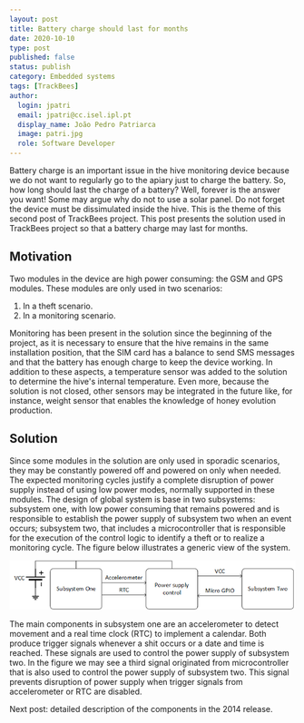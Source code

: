 ```yaml
---
layout: post
title: Battery charge should last for months
date: 2020-10-10
type: post
published: false
status: publish
category: Embedded systems
tags: [TrackBees]
author:
  login: jpatri
  email: jpatri@cc.isel.ipl.pt
  display_name: João Pedro Patriarca
  image: patri.jpg
  role: Software Developer
---
```


Battery charge is an important issue in the hive monitoring device because we do not want to regularly go to the apiary just to charge the battery. So, how long should last the charge of a battery? Well, forever is the answer you want! Some may argue why do not to use a solar panel. Do not forget the device must be dissimulated inside the hive. This is the theme of this second post of TrackBees project. This post presents the solution used in TrackBees project so that a battery charge may last for months.

## Motivation

Two modules in the device are high power consuming: the GSM and GPS modules. These modules are only used in two scenarios:

1. In a theft scenario.
2. In a monitoring scenario.

Monitoring has been present in the solution since the beginning of the project, as it is necessary to ensure that the hive remains in the same installation position, that the SIM card has a balance to send SMS messages and that the battery has enough charge to keep the device working. In addition to these aspects, a temperature sensor was added to the solution to determine the hive's internal temperature. Even more, because the solution is not closed, other sensors may be integrated in the future like, for instance, weight sensor that enables the knowledge of honey evolution production.

## Solution

Since some modules in the solution are only used in sporadic scenarios, they may be constantly powered off and powered on only when needed. The expected monitoring cycles justify a complete disruption of power supply instead of using low power modes, normally supported in these modules.
The design of global system is base in two subsystems: subsystem one, with low power consuming that remains powered and is responsible to establish the power supply of subsystem two when an event occurs; subsystem two, that includes a microcontroller that is responsible for the execution of the control logic to identify a theft or to realize a monitoring cycle. The figure below illustrates a generic view of the system.

![TrackBees as two subsystems and one power supply control](/assets/blog/2020-10-10-patri-monitoring-hives-battery-charge.png)

<!--<img src="/assets/blog/2020-10-10-patri-monitoring-hives-battery-charge.png" width="720px">-->

The main components in subsystem one are an accelerometer to detect movement and a real time clock (RTC) to implement a calendar. Both produce trigger signals whenever a shit occurs or a date and time is reached. These signals are used to control the power supply of subsystem two.
In the figure we may see a third signal originated from microcontroller that is also used to control the power supply of subsystem two. This signal prevents disruption of power supply when trigger signals from accelerometer or RTC are disabled.

Next post: detailed description of the components in the 2014 release.
